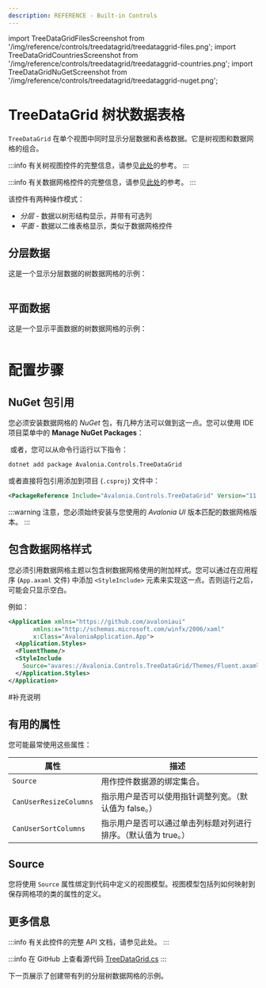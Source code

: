 ```yaml
---
description: REFERENCE - Built-in Controls
---
```


import TreeDataGridFilesScreenshot from '/img/reference/controls/treedatagrid/treedataggrid-files.png';
import TreeDataGridCountriesScreenshot from '/img/reference/controls/treedatagrid/treedataggrid-countries.png';
import TreeDataGridNuGetScreenshot from '/img/reference/controls/treedatagrid/treedataggrid-nuget.png';

# TreeDataGrid 树状数据表格

`TreeDataGrid` 在单个视图中同时显示分层数据和表格数据。它是树视图和数据网格的组合。

:::info
有关树视图控件的完整信息，请参见[此处](../treeview-1.md)的参考。
:::

:::info
有关数据网格控件的完整信息，请参见[此处](../datagrid/)的参考。
:::

该控件有两种操作模式：

* _分层 -_ 数据以树形结构显示，并带有可选列
* _平面 -_ 数据以二维表格显示，类似于数据网格控件

## 分层数据

这是一个显示分层数据的树数据网格的示例：

<img src={TreeDataGridFilesScreenshot} alt="" />

## 平面数据

这是一个显示平面数据的树数据网格的示例：

<img src={TreeDataGridCountriesScreenshot} alt="" />

# 配置步骤

## NuGet 包引用

您必须安装数据网格的 _NuGet_ 包，有几种方法可以做到这一点。您可以使用 IDE 项目菜单中的 **Manage NuGet Packages**：

<img src={TreeDataGridNuGetScreenshot} alt=""/>
或者，您可以从命令行运行以下指令：

```bash
dotnet add package Avalonia.Controls.TreeDataGrid
```

或者直接将包引用添加到项目 (`.csproj`) 文件中：

```xml
<PackageReference Include="Avalonia.Controls.TreeDataGrid" Version="11.0.0" />
```

:::warning
注意，您必须始终安装与您使用的 _Avalonia UI_ 版本匹配的数据网格版本。
:::

## 包含数据网格样式

您必须引用数据网格主题以包含树数据网格使用的附加样式。您可以通过在应用程序 (`App.axaml` 文件) 中添加 `<StyleInclude>` 元素来实现这一点。否则运行之后，可能会只显示空白。

例如：

```xml
<Application xmlns="https://github.com/avaloniaui"
       xmlns:x="http://schemas.microsoft.com/winfx/2006/xaml"
       x:Class="AvaloniaApplication.App">
  <Application.Styles>
  <FluentTheme/>
  <StyleInclude 
    Source="avares://Avalonia.Controls.TreeDataGrid/Themes/Fluent.axaml"/>
  </Application.Styles>
</Application>
```
#补充说明

## 有用的属性

您可能最常使用这些属性：

| 属性                   | 描述                                                                                          |
| ---------------------- | --------------------------------------------------------------------------------------------- |
| `Source`               | 用作控件数据源的绑定集合。                                                                     |
| `CanUserResizeColumns` | 指示用户是否可以使用指针调整列宽。（默认值为 false。）                                         |
| `CanUserSortColumns`   | 指示用户是否可以通过单击列标题对列进行排序。（默认值为 true。）                                |

## Source

您将使用 `Source` 属性绑定到代码中定义的视图模型。视图模型包括列如何映射到保存网格项的类的属性的定义。

## 更多信息

:::info
有关此控件的完整 API 文档，请参见此处。
:::

:::info
在 GitHub 上查看源代码 [TreeDataGrid.cs](https://github.com/AvaloniaUI/Avalonia.Controls.TreeDataGrid)
:::

下一页展示了创建带有列的分层树数据网格的示例。

